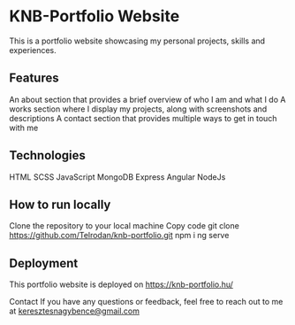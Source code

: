# KNB-Portfolio Website

This is a portfolio website showcasing my personal projects, skills and experiences.

## Features
An about section that provides a brief overview of who I am and what I do
A works section where I display my projects, along with screenshots and descriptions
A contact section that provides multiple ways to get in touch with me

## Technologies
HTML
SCSS
JavaScript
MongoDB
Express
Angular
NodeJs

## How to run locally
Clone the repository to your local machine
Copy code
git clone https://github.com/Telrodan/knb-portfolio.git
npm i
ng serve

## Deployment
This portfolio website is deployed on https://knb-portfolio.hu/

Contact
If you have any questions or feedback, feel free to reach out to me at keresztesnagybence@gmail.com

